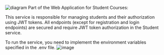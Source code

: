 ![diagram](https://github.com/user-attachments/assets/e2b7ac76-a15e-4fa9-8dd0-dc4241fb0dfb)
Part of the Web 
Application for Student Courses:

This service is responsible for managing students and their authorization using JWT tokens.
All endpoints (except for registration and login endpoints) are secured and require JWT token authorization in the Student service.

To run the service, you need to implement the environment variables specified in the .env file.
![image](https://github.com/user-attachments/assets/3a54e160-28cb-4219-8351-b41ab0406249)


